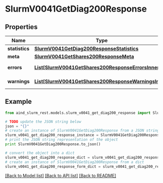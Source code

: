 # SlurmV0041GetDiag200Response


## Properties

Name | Type | Description | Notes
------------ | ------------- | ------------- | -------------
**statistics** | [**SlurmV0041GetDiag200ResponseStatistics**](SlurmV0041GetDiag200ResponseStatistics.md) |  | 
**meta** | [**SlurmV0041GetShares200ResponseMeta**](SlurmV0041GetShares200ResponseMeta.md) |  | [optional] 
**errors** | [**List[SlurmV0041GetShares200ResponseErrorsInner]**](SlurmV0041GetShares200ResponseErrorsInner.md) | Query errors | [optional] 
**warnings** | [**List[SlurmV0041GetShares200ResponseWarningsInner]**](SlurmV0041GetShares200ResponseWarningsInner.md) | Query warnings | [optional] 

## Example

```python
from aind_slurm_rest.models.slurm_v0041_get_diag200_response import SlurmV0041GetDiag200Response

# TODO update the JSON string below
json = "{}"
# create an instance of SlurmV0041GetDiag200Response from a JSON string
slurm_v0041_get_diag200_response_instance = SlurmV0041GetDiag200Response.from_json(json)
# print the JSON string representation of the object
print SlurmV0041GetDiag200Response.to_json()

# convert the object into a dict
slurm_v0041_get_diag200_response_dict = slurm_v0041_get_diag200_response_instance.to_dict()
# create an instance of SlurmV0041GetDiag200Response from a dict
slurm_v0041_get_diag200_response_form_dict = slurm_v0041_get_diag200_response.from_dict(slurm_v0041_get_diag200_response_dict)
```
[[Back to Model list]](../README.md#documentation-for-models) [[Back to API list]](../README.md#documentation-for-api-endpoints) [[Back to README]](../README.md)


